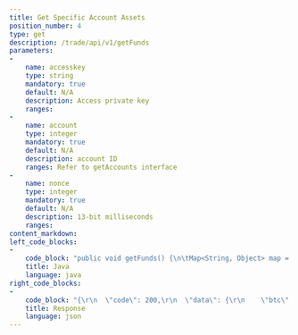 ```yaml
---
title: Get Specific Account Assets
position_number: 4
type: get
description: /trade/api/v1/getFunds
parameters:
-
    name: accesskey
    type: string
    mandatory: true
    default: N/A
    description: Access private key
    ranges:
-
    name: account
    type: integer
    mandatory: true
    default: N/A
    description: account ID
    ranges: Refer to getAccounts interface
-
    name: nonce
    type: integer
    mandatory: true
    default: N/A
    description: 13-bit milliseconds
    ranges:
content_markdown:
left_code_blocks:
-
    code_block: "public void getFunds() {\n\tMap<String, Object> map = new HashMap<String, Object>();\n\tmap.put(\"accesskey\", accessKey);\n\tmap.put(\"account\", 2);\t// Spot account\n\tmap.put(\"nonce\", System.currentTimeMillis());\n\t// Signature\n\tString signature = HttpUtil.getSignature(map, secretKey);\n\tmap.put(\"signature\", signature);\n\tString text = HttpUtil.get(URL + \"/trade/api/v1/getFunds\", map);\n\tSystem.out.println(text);\n}"
    title: Java
    language: java
right_code_blocks:
-
    code_block: "{\r\n  \"code\": 200,\r\n  \"data\": {\r\n    \"btc\": {\r\n      \"freeze\": \"0.00\",     // freeze\r\n      \"available\": \"0.00\"   // available\r\n    },\r\n    \"eth\": {\r\n      \"freeze\": \"0.00\",\r\n      \"available\": \"0.00\"\r\n    },\r\n    \"usdt\": {\r\n      \"freeze\": \"3062.17437341\",\r\n      \"available\": \"3867.43650012\"\r\n    },\r\n    \"ltc\": {\r\n      \"freeze\": \"0.00\",\r\n      \"available\": \"0.00\"\r\n    }\r\n  },\r\n  \"info\": \"success\"\r\n}"
    title: Response
    language: json
---
```

